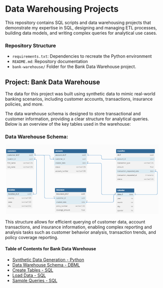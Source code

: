 # Data Warehousing Projects

This repository contains SQL scripts and data warehousing projects that demonstrate my expertise in SQL, designing and managing ETL processes, building data models, and writing complex queries for analytical use cases.


### Repository Structure

- `requirements.txt`: Dependencies to recreate the Python environment
- `README.md`: Repository documentation
- `bank-warehouse/` Folder for the Bank Data Warehouse project.


## Project: Bank Data Warehouse

The data for this project was built using synthetic data to mimic real-world banking scenarios, including customer accounts, transactions, insurance policies, and more.

The data warehouse schema is designed to store transactional and customer information, providing a clear structure for analytical queries. Below is an overview of the key tables used in the warehouse:

### Data Warehouse Schema:

<p align="center">
  <img src="bank-warehouse/bank_warehouse_diagram.png" alt="Bank Warehouse Diagram" width="500"/>
</p>
	

This structure allows for efficient querying of customer data, account transactions, and insurance information, enabling complex reporting and analysis tasks such as customer behavior analysis, transaction trends, and policy coverage reporting.


#### Table of Contents for Bank Data Warehouse

- [Synthetic Data Generation - Python](bank-warehouse/synthetic_data_generation.py)
- [Data Warehouse Schema - DBML](bank-warehouse/bank_diagram.txt)
- [Create Tables - SQL](bank-warehouse/create_tables.sql)
- [Load Data - SQL](bank-warehouse/load_data.sql)
- [Sample Queries - SQL](bank-warehouse/sample_queries.sql)



